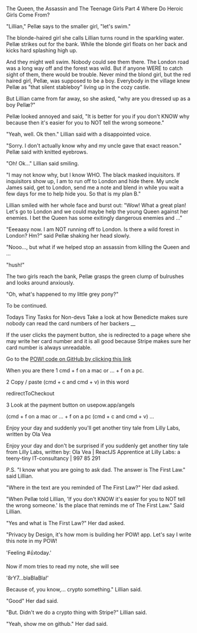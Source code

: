 The Queen, the Assassin and The Teenage Girls
Part 4
Where Do Heroic Girls Come From?

"Lillian," Pellæ says to the smaller girl, "let's swim."

The blonde-haired girl she calls Lillian turns round in the sparkling water. Pellæ strikes out for the bank. While the blonde girl floats on her back and kicks hard splashing high up.

And they might well swim. Nobody could see them there. The London road was a long way off and the forest was wild. But if anyone WERE to catch sight of them, there would be trouble. Never mind the blond girl, but the red haired girl, Pellæ, was supposed to be a boy. Everybody in the village knew Pellæ as "that silent stableboy" living up in the cozy castle.

But Lillian came from far away, so she asked,
"why are you dressed up as a boy Pellæ?"

Pellæ looked annoyed and said,
"It is better for you if you don't KNOW why because then it's easier for you to NOT tell the wrong someone."

"Yeah, well. Ok then." Lillian said with a disappointed voice.

"Sorry. I don't actually know why and my uncle gave that exact reason." Pellæ said with knitted eyebrows.

"Oh! Ok..." Lillian said smiling.

"I may not know why, but I know WHO. The black masked inquisitors. If inquisitors show up, I am to run off to London and hide there. My uncle James said, get to London, send me a note and blend in while you wait a few days for me to help hide you. So that is my plan B."

Lillian smiled with her whole face and burst out:
"Wow! What a great plan! Let's go to London and we could maybe help the young Queen against her enemies. I bet the Queen has some exitingly dangerous enemies and ..."

"Eeeaasy now. I am NOT running off to London. Is there a wild forest in London? Hm?" said Pellæ shaking her head slowly.

"Nooo..., but what if we helped stop an assassin from killing the Queen and ...

"hush!"

The two girls reach the bank, Pellæ grasps the green clump of bulrushes and looks around anxiously.

"Oh, what's happened to my little grey pony?"

To be continued.


Todays Tiny Tasks for Non-devs
Take a look at
how Benedicte makes sure nobody can read the card numbers of her backers
__

If the user clicks the payment button, she is redirected to a page where she may write her card number and it is all good because Stripe makes sure her card number is always unreadable.

Go to the [POW! code on GitHub by clicking this link](https://github.com/raae/pow-app/blob/master/src/components/AngelsCheckout.js)


When you are there
1
cmd + f on a mac or
... + f on a pc.

2
Copy / paste (cmd + c and cmd + v) in this word

redirectToCheckout

3
Look at the payment button on usepow.app/angels



(cmd + f on a mac or ... + f on a pc
(cmd + c and cmd + v)
...


Enjoy your day and suddenly you'll get another tiny tale from Lilly Labs, written by Ola Vea


Enjoy your day and don't be surprised if you suddenly get another tiny tale from Lilly Labs, written by:
Ola Vea | ReactJS Apprentice at Lilly Labs: a teeny-tiny IT-consultancy | 997 85 291

P.S.
"I know what you are going to ask dad. The answer is The First Law." said Lillian.

"Where in the text are you reminded of The First Law?" Her dad asked.

"When Pellæ told Lillian, 'If you don't KNOW it's easier for you to NOT tell the wrong someone.' Is the place that reminds me of The First Law." Said Lillian.

"Yes and what is The First Law?" Her dad asked.

"Privacy by Design, it's how mom is building her POW! app. Let's say I write this note in my POW!

'Feeling #👍today.'

Now if mom tries to read my note, she will see

'8rY7...blaBlaBla!'

Because of, you know,... crypto something." Lillian said.

"Good" Her dad said.

"But. Didn't we do a crypto thing with Stripe?" Lillian said.

"Yeah, show me on github." Her dad said.